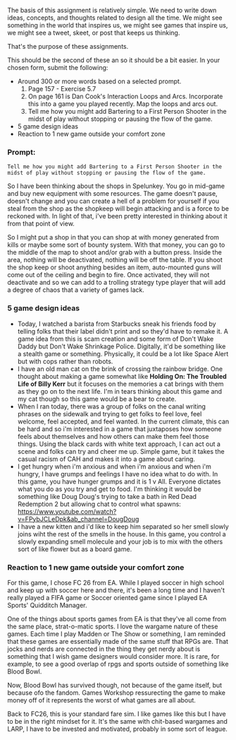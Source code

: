 The basis of this assignment is relatively simple. We need to write down ideas, concepts, and thoughts related to design all the time. We might see something in the world that inspires us, we might see games that inspire us, we might see a tweet, skeet, or post that keeps us thinking.

That's the purpose of these assignments. 

This should be the second of these an so it should be a bit easier. In your chosen form, submit the following: 
- Around 300 or more words based on a selected prompt.
	1. Page 157 - Exercise 5.7
	2. On page 161 is Dan Cook's Interaction Loops and Arcs. Incorporate this into a game you played recently. Map the loops and arcs out.
	3. Tell me how you might add Bartering to a First Person Shooter in the midst of play without stopping or pausing the flow of the game.
- 5 game design ideas
- Reaction to 1 new game outside your comfort zone
### **Prompt:** 
	Tell me how you might add Bartering to a First Person Shooter in the midst of play without stopping or pausing the flow of the game.

So I have been thinking about the shops in Spelunkey. You go in mid-game and buy new equipment with some resources. The game doesn't pause, doesn't change and you can create a hell of a problem for yourself if you steal from the shop as the shopkeep will begin attacking and is a force to be reckoned with. In light of that, i've been pretty interested in thinking about it from that point of view. 

So I might put a shop in that you can shop at with money generated from kills or maybe some sort of bounty system. With that money, you can go to the middle of the map to shoot and/or grab with a button press. Inside the area, nothing will be deactivated, nothing will be off the table. If you shoot the shop keep or shoot anything besides an item, auto-mounted guns will come out of the ceiling and begin to fire. Once activated, they will not deactivate and so we can add to a trolling strategy type player that will add a degree of chaos that a variety of games lack. 
### **5 game design ideas**
* Today, I watched a barista from Starbucks sneak his friends food by telling folks that their label didn't print and so they'd have to remake it. A game idea from this is scam creation and some form of Don't Wake Daddy but Don't Wake Shrinkage Police. Digitally, it'd be something like a stealth game or something. Physically, it could be a lot like Space Alert but with cops rather than robots.
* I have an old man cat on the brink of crossing the rainbow bridge. One thought about making a game somewhat like **Holding On: The Troubled Life of Billy Kerr** but it focuses on the memories a cat brings with them as they go on to the next life. I'm in tears thinking about this game and my cat though so this game would be a bear to create.
* When I ran today, there was a group of folks on the canal writing phrases on the sidewalk and trying to get folks to feel love, feel welcome, feel accepted, and feel wanted. In the current climate, this can be hard and so i'm interested in a game that juxtaposes how someone feels about themselves and how others can make them feel those things. Using the black cards with white text approach, I can act out a scene and folks can try and cheer me up. Simple game, but it takes the casual racism of CAH and makes it into a game about caring. 
* I get hungry when i'm anxious and when i'm anxious and when i'm hungry, I have grumps and feelings I have no idea what to do with. In this game, you have hunger grumps and it is 1 v All. Everyone dictates what you do as you try and get to food. I'm thinking it would be something like Doug Doug's trying to take a bath in Red Dead Redemption 2 but allowing chat to control what spawns: https://www.youtube.com/watch?v=FPybJCLeDpk&ab_channel=DougDoug
* I have a new kitten and i'd like to keep him separated so her smell slowly joins wiht the rest of the smells in the house. In this game, you control a slowly expanding smell molecule and your job is to mix with the others sort of like flower but as a board game.
### **Reaction to 1 new game outside your comfort zone**
For this game, I chose FC 26 from EA. While I played soccer in high school and keep up with soccer here and there, it's been a long time and I haven't really played a FIFA game or Soccer oriented game since I played EA Sports' Quidditch Manager.

One of the things about sports games from EA is that they've all come from the same place, strat-o-matic sports. I love the wargame nature of these games. Each time I play Madden or The Show or something, I am reminded that these games are essentially made of the same stuff that RPGs are. That jocks and nerds are connected in the thing they get nerdy about is something that I wish game designers would consider more. It is rare, for example, to see a good overlap of rpgs and sports outside of something like Blood Bowl.

Now, Blood Bowl has survived though, not because of the game itself, but because ofo the fandom. Games Workshop ressurecting the game to make money off of it represents the worst of what games are all about. 

Back to FC26, this is your standard fare sim. I like games like this but I have to be in the right mindset for it. It's the same with chit-based wargames and LARP, I have to be invested and motivated, probably in some sort of league. 